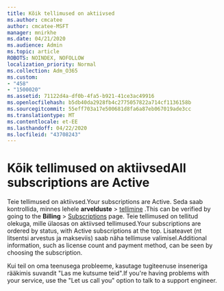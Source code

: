 ```yaml
---
title: Kõik tellimused on aktiivsed
ms.author: cmcatee
author: cmcatee-MSFT
manager: mnirkhe
ms.date: 04/21/2020
ms.audience: Admin
ms.topic: article
ROBOTS: NOINDEX, NOFOLLOW
localization_priority: Normal
ms.collection: Adm_O365
ms.custom:
- "458"
- "1500020"
ms.assetid: 71122d4a-df0b-4fa5-b921-41ce3ac49916
ms.openlocfilehash: b5db40da2928fb4c2775057822a714cf1136158b
ms.sourcegitcommit: 55eff703a17e500681d8fa6a87eb067019ade3cc
ms.translationtype: MT
ms.contentlocale: et-EE
ms.lasthandoff: 04/22/2020
ms.locfileid: "43708243"
---
```

# <a name="all-subscriptions-are-active"></a><span data-ttu-id="33adc-102">Kõik tellimused on aktiivsed</span><span class="sxs-lookup"><span data-stu-id="33adc-102">All subscriptions are Active</span></span>

<span data-ttu-id="33adc-103">Teie tellimused on aktiivsed.</span><span class="sxs-lookup"><span data-stu-id="33adc-103">Your subscriptions are Active.</span></span> <span data-ttu-id="33adc-104">Seda saab kontrollida, minnes lehele **arvelduste** \> [tellimine](https://go.microsoft.com/fwlink/p/?linkid=842054) .</span><span class="sxs-lookup"><span data-stu-id="33adc-104">This can be verified by going to the **Billing** \> [Subscriptions](https://go.microsoft.com/fwlink/p/?linkid=842054) page.</span></span> <span data-ttu-id="33adc-105">Teie tellimused on tellitud olekuga, mille ülaosas on aktiivsed tellimused.</span><span class="sxs-lookup"><span data-stu-id="33adc-105">Your subscriptions are ordered by status, with Active subscriptions at the top.</span></span> <span data-ttu-id="33adc-106">Lisateavet (nt litsentsi arvestus ja makseviis) saab näha tellimuse valimisel.</span><span class="sxs-lookup"><span data-stu-id="33adc-106">Additional information, such as license count and payment method, can be seen by choosing the subscription.</span></span>
  
<span data-ttu-id="33adc-107">Kui teil on oma teenusega probleeme, kasutage tugiteenuse inseneriga rääkimis suvandit "Las me kutsume teid".</span><span class="sxs-lookup"><span data-stu-id="33adc-107">If you're having problems with your service, use the "Let us call you" option to talk to a support engineer.</span></span>